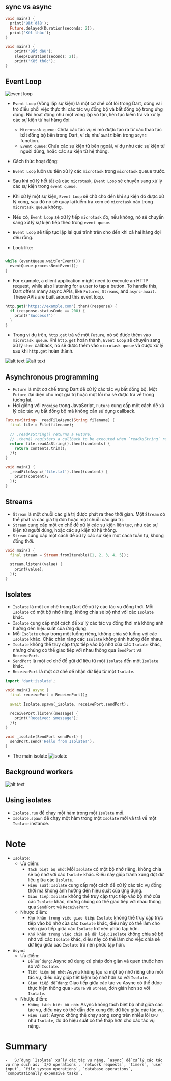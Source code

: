 ## sync vs async

```dart
void main() {
  print('Bắt đầu');
  Future.delayed(Duration(seconds: 2));
  print('Kết thúc');
}

void main() {
    print('Bắt đầu');
    sleep(Duration(seconds: 2));
    print('Kết thúc');
}
```

## Event Loop

![event loop](../assets/event-loop.png)

-   `Event Loop` (Vòng lặp sự kiện) là một cơ chế cốt lõi trong Dart, đóng vai trò điều phối việc thực thi các tác vụ đồng bộ và bất đồng bộ trong ứng dụng. Nó hoạt động như một vòng lặp vô tận, liên tục kiểm tra và xử lý các sự kiện từ hai hàng đợi:
    -   `Microtask queue`: Chứa các tác vụ vi mô được tạo ra từ các thao tác bất đồng bộ bên trong Dart, ví dụ như `await` bên trong `async` function.
    -   `Event queue`: Chứa các sự kiện từ bên ngoài, ví dụ như các sự kiện từ người dùng, hoặc các sự kiện từ hệ thống.
-   Cách thức hoạt động:

-   `Event Loop` luôn ưu tiên xử lý các `microtask` trong `microtask` queue trước.
-   Sau khi xử lý hết tất cả các `microtask`, `Event Loop` sẽ chuyển sang xử lý các sự kiện trong `event queue`.
-   Khi xử lý một sự kiện, `Event Loop` sẽ chờ cho đến khi sự kiện đó được xử lý xong, sau đó nó sẽ quay lại kiểm tra xem có `microtask` nào trong `microtask queue` không.
-   Nếu có, `Event Loop` sẽ xử lý tiếp `microtask` đó, nếu không, nó sẽ chuyển sang xử lý sự kiện tiếp theo trong `event queue`.
-   `Event Loop` sẽ tiếp tục lặp lại quá trình trên cho đến khi cả hai hàng đợi đều rỗng.

-   Look like:

```dart

while (eventQueue.waitForEvent()) {
  eventQueue.processNextEvent();
}

```

-   For example, a client application might need to execute an HTTP request, while also listening for a user to tap a button. To handle this, Dart offers many async APIs, like `Futures`, `Streams`, and `async-await`. These APIs are built around this event loop.

```dart
http.get('https://example.com').then((response) {
  if (response.statusCode == 200) {
    print('Success!')'
  }
}
```

-   Trong ví dụ trên, `http.get` trả về một `Future`, nó sẽ được thêm vào `microtask queue`. Khi `http.get` hoàn thành, `Event Loop` sẽ chuyển sang xử lý `then` callback, nó sẽ được thêm vào `microtask queue` và được xử lý sau khi `http.get` hoàn thành.

![alt text](../assets/async-event-loop.png)
![alt text](<../assets/async-event-loop (1).png>)

## Asynchronous programming

-   `Future` là một cơ chế trong Dart để xử lý các tác vụ bất đồng bộ. Một `Future` đại diện cho một giá trị hoặc một lỗi mà sẽ được trả về trong tương lai.
-   Hơi giống với `Promise` trong JavaScript, `Future` cung cấp một cách để xử lý các tác vụ bất đồng bộ mà không cần sử dụng callback.

```dart
Future<String> _readFileAsync(String filename) {
  final file = File(filename);

  // .readAsString() returns a Future.
  // .then() registers a callback to be executed when `readAsString` resolves.
  return file.readAsString().then((contents) {
    return contents.trim();
  });
}

void main() {
  _readFileAsync('file.txt').then((content) {
    print(content);
  });
}
```

## Streams

-   `Stream` là một chuỗi các giá trị được phát ra theo thời gian. Một `Stream` có thể phát ra các giá trị đơn hoặc một chuỗi các giá trị.
-   `Stream` cung cấp một cơ chế để xử lý các sự kiện liên tục, như các sự kiện từ người dùng, hoặc các sự kiện từ hệ thống.
-   `Stream` cung cấp một cách để xử lý các sự kiện một cách tuần tự, không đồng thời.

```dart
void main() {
  final stream = Stream.fromIterable([1, 2, 3, 4, 5]);

  stream.listen((value) {
    print(value);
  });
}
```

## Isolates

-   `Isolate` là một cơ chế trong Dart để xử lý các tác vụ đồng thời. Mỗi `Isolate` có một bộ nhớ riêng, không chia sẻ bộ nhớ với các `Isolate` khác.
-   `Isolate` cung cấp một cách để xử lý các tác vụ đồng thời mà không ảnh hưởng đến hiệu suất của ứng dụng.
-   Mỗi `Isolate` chạy trong một luồng riêng, không chia sẻ luồng với các `Isolate` khác. Chắc chắn rằng các `Isolate` không ảnh hưởng đến nhau.
-   `Isolate` không thể truy cập trực tiếp vào bộ nhớ của các `Isolate` khác, nhưng chúng có thể giao tiếp với nhau thông qua `SendPort` và `ReceivePort`.
-   `SendPort` là một cơ chế để gửi dữ liệu từ một `Isolate` đến một `Isolate` khác.
-   `ReceivePort` là một cơ chế để nhận dữ liệu từ một `Isolate`.

```dart
import 'dart:isolate';

void main() async {
  final receivePort = ReceivePort();

  await Isolate.spawn(_isolate, receivePort.sendPort);

  receivePort.listen((message) {
    print('Received: $message');
  });
}

void _isolate(SendPort sendPort) {
  sendPort.send('Hello from Isolate!');
}
```

-   The main isolate
    ![isolate](../assets/basics-main-isolate.png)

## Background workers

![alt text](../assets/isolate-bg-worker.png)

## Using isolates

-   `Isolate.run` để chạy một hàm trong một `Isolate` mới.
-   `Isolate.spawn` để chạy một hàm trong một `Isolate` mới và trả về một `Isolate` instance.

# Note

-   `Isolate`:
    -   Ưu điểm:
        -   `Tách biệt bộ nhớ`: Mỗi `Isolate` có một bộ nhớ riêng, không chia sẻ bộ nhớ với các `Isolate` khác. Điều này giúp tránh xung đột dữ liệu giữa các `Isolate`.
        -   `Hiệu suất`: `Isolate` cung cấp một cách để xử lý các tác vụ đồng thời mà không ảnh hưởng đến hiệu suất của ứng dụng.
        -   `Giao tiếp`: `Isolate` không thể truy cập trực tiếp vào bộ nhớ của các `Isolate` khác, nhưng chúng có thể giao tiếp với nhau thông qua `SendPort` và `ReceivePort`.
    -   Nhược điểm:
        -   `Khó khăn trong việc giao tiếp`: `Isolate` không thể truy cập trực tiếp vào bộ nhớ của các `Isolate` khác, điều này có thể làm cho việc giao tiếp giữa các `Isolate` trở nên phức tạp hơn.
        -   `Khó khăn trong việc chia sẻ dữ liệu`: `Isolate` không chia sẻ bộ nhớ với các `Isolate` khác, điều này có thể làm cho việc chia sẻ dữ liệu giữa các `Isolate` trở nên phức tạp hơn.
-   `Async`:
    -   Ưu điểm:
        -   `Dễ sử dụng`: Async sử dụng cú pháp đơn giản và quen thuộc hơn so với `Isolate`.
        -   `Tiết kiệm bộ nhớ`: Async không tạo ra một bộ nhớ riêng cho mỗi tác vụ, điều này giúp tiết kiệm bộ nhớ hơn so với `Isolate`.
        -   `Giao tiếp dễ dàng`: Giao tiếp giữa các tác vụ Async có thể được thực hiện thông qua `Future` và `Stream`, đơn giản hơn so với `Isolate`.
    -   Nhược điểm:
        -   `Không tách biệt bộ nhớ`: Async không tách biệt bộ nhớ giữa các tác vụ, điều này có thể dẫn đến xung đột dữ liệu giữa các tác vụ.
        -   `Hiệu suất`: Async không thể chạy song song trên nhiều lõi `CPU` như `Isolate`, do đó hiệu suất có thể thấp hơn cho các tác vụ nặng.

# Summary

    -   Sử dụng `Isolate` xử lý các tác vụ nặng, `async` để xử lý các tác vụ nhẹ such as: `I/O operations`, `network requests`, `timers`, `user input`, `file system operations`, `database operations`, `computationally expensive tasks`.
